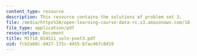 ```yaml
---
content_type: resource
description: This resource contains the solutions of problem set 3.
file: /media/https%3A/open-learning-course-data-rc.s3.amazonaws.com/18-024-multivariable-calculus-with-theory-spring-2011/fcb2a60cd427175c4455b7ac467c8d19_MIT18_024S11_soln-pset3.pdf
file_type: application/pdf
resourcetype: Document
title: MIT18_024S11_soln-pset3.pdf
uid: fcb2a60c-d427-175c-4455-b7ac467c8d19
---
```

